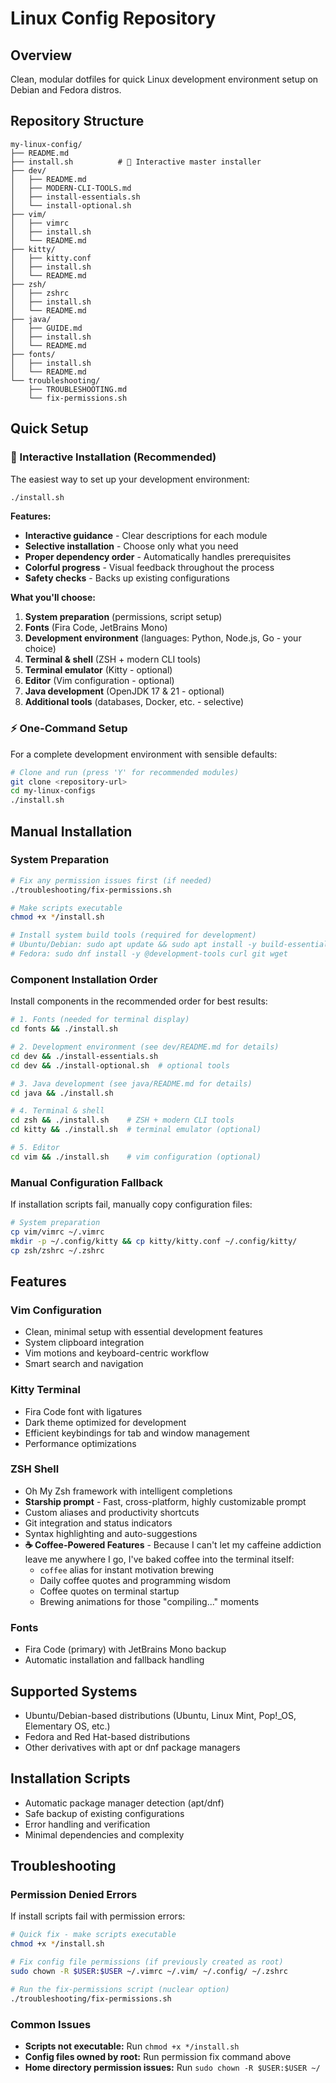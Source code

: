 # Linux Config Repository

## Overview
Clean, modular dotfiles for quick Linux development environment setup on Debian and Fedora distros.

## Repository Structure
```
my-linux-config/
├── README.md
├── install.sh          # 🚀 Interactive master installer
├── dev/
│   ├── README.md
│   ├── MODERN-CLI-TOOLS.md
│   ├── install-essentials.sh
│   └── install-optional.sh
├── vim/
│   ├── vimrc
│   ├── install.sh
│   └── README.md
├── kitty/
│   ├── kitty.conf
│   ├── install.sh
│   └── README.md
├── zsh/
│   ├── zshrc
│   ├── install.sh
│   └── README.md
├── java/
│   ├── GUIDE.md
│   ├── install.sh
│   └── README.md
├── fonts/
│   ├── install.sh
│   └── README.md
└── troubleshooting/
    ├── TROUBLESHOOTING.md
    └── fix-permissions.sh
```

## Quick Setup

### 🚀 Interactive Installation (Recommended)
The easiest way to set up your development environment:

```bash
./install.sh
```

**Features:**
- **Interactive guidance** - Clear descriptions for each module
- **Selective installation** - Choose only what you need
- **Proper dependency order** - Automatically handles prerequisites
- **Colorful progress** - Visual feedback throughout the process
- **Safety checks** - Backs up existing configurations

**What you'll choose:**
1. **System preparation** (permissions, script setup)
2. **Fonts** (Fira Code, JetBrains Mono) 
3. **Development environment** (languages: Python, Node.js, Go - your choice)
4. **Terminal & shell** (ZSH + modern CLI tools)
5. **Terminal emulator** (Kitty - optional)
6. **Editor** (Vim configuration - optional)
7. **Java development** (OpenJDK 17 & 21 - optional)
8. **Additional tools** (databases, Docker, etc. - selective)

### ⚡ One-Command Setup
For a complete development environment with sensible defaults:
```bash
# Clone and run (press 'Y' for recommended modules)
git clone <repository-url>
cd my-linux-configs
./install.sh
```

## Manual Installation

### System Preparation
```bash
# Fix any permission issues first (if needed)
./troubleshooting/fix-permissions.sh

# Make scripts executable
chmod +x */install.sh

# Install system build tools (required for development)
# Ubuntu/Debian: sudo apt update && sudo apt install -y build-essential curl git wget
# Fedora: sudo dnf install -y @development-tools curl git wget
```

### Component Installation Order
Install components in the recommended order for best results:

```bash
# 1. Fonts (needed for terminal display)
cd fonts && ./install.sh

# 2. Development environment (see dev/README.md for details)
cd dev && ./install-essentials.sh
cd dev && ./install-optional.sh  # optional tools

# 3. Java development (see java/README.md for details)
cd java && ./install.sh

# 4. Terminal & shell
cd zsh && ./install.sh    # ZSH + modern CLI tools
cd kitty && ./install.sh  # terminal emulator (optional)

# 5. Editor
cd vim && ./install.sh    # vim configuration (optional)
```

### Manual Configuration Fallback
If installation scripts fail, manually copy configuration files:

```bash
# System preparation
cp vim/vimrc ~/.vimrc
mkdir -p ~/.config/kitty && cp kitty/kitty.conf ~/.config/kitty/
cp zsh/zshrc ~/.zshrc
```


## Features

### Vim Configuration
- Clean, minimal setup with essential development features
- System clipboard integration
- Vim motions and keyboard-centric workflow
- Smart search and navigation

### Kitty Terminal
- Fira Code font with ligatures
- Dark theme optimized for development
- Efficient keybindings for tab and window management
- Performance optimizations

### ZSH Shell
- Oh My Zsh framework with intelligent completions
- **Starship prompt** - Fast, cross-platform, highly customizable prompt
- Custom aliases and productivity shortcuts
- Git integration and status indicators  
- Syntax highlighting and auto-suggestions
- **☕ Coffee-Powered Features** - Because I can't let my caffeine addiction leave me anywhere I go, I've baked coffee into the terminal itself:
  - `coffee` alias for instant motivation brewing
  - Daily coffee quotes and programming wisdom
  - Coffee quotes on terminal startup
  - Brewing animations for those "compiling..." moments

### Fonts
- Fira Code (primary) with JetBrains Mono backup
- Automatic installation and fallback handling

## Supported Systems
- Ubuntu/Debian-based distributions (Ubuntu, Linux Mint, Pop!_OS, Elementary OS, etc.)
- Fedora and Red Hat-based distributions
- Other derivatives with apt or dnf package managers

## Installation Scripts
- Automatic package manager detection (apt/dnf)
- Safe backup of existing configurations
- Error handling and verification
- Minimal dependencies and complexity

## Troubleshooting

### Permission Denied Errors
If install scripts fail with permission errors:

```bash
# Quick fix - make scripts executable
chmod +x */install.sh

# Fix config file permissions (if previously created as root)
sudo chown -R $USER:$USER ~/.vimrc ~/.vim/ ~/.config/ ~/.zshrc

# Run the fix-permissions script (nuclear option)
./troubleshooting/fix-permissions.sh
```

### Common Issues

- **Scripts not executable:** Run `chmod +x */install.sh`
- **Config files owned by root:** Run permission fix command above
- **Home directory permission issues:** Run `sudo chown -R $USER:$USER ~/`
